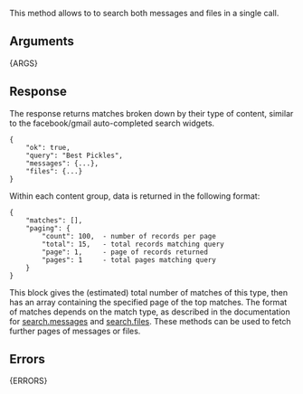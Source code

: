 
This method allows to to search both messages and files in a single call.


## Arguments

{ARGS}


## Response

The response returns matches broken down by their type of content, similar to the facebook/gmail auto-completed search widgets.

	{
	    "ok": true,
	    "query": "Best Pickles",
	    "messages": {...},
	    "files": {...}
	}

Within each content group, data is returned in the following format:

	{
	    "matches": [],
	    "paging": {
	        "count": 100,  - number of records per page
	        "total": 15,   - total records matching query
	        "page": 1,     - page of records returned
	        "pages": 1     - total pages matching query
	    }
	}

This block gives the (estimated) total number of matches of this type, then has an array containing the specified page of the 
top matches. The format of matches depends on the match type, as described in the documentation for
[search.messages](/methods/search.messages) and [search.files](/methods/search.files). These methods can be used to fetch
further pages of messages or files.


## Errors

{ERRORS}

## Warnings

{WARNINGS}
